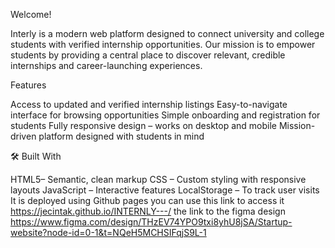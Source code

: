 Welcome!

Interly is a modern web platform designed to connect university and college students with verified internship opportunities. Our mission is to empower students by providing a central place to discover relevant, credible internships and career-launching experiences.

Features

Access to updated and verified internship listings
Easy-to-navigate interface for browsing opportunities
Simple onboarding and registration for students
Fully responsive design – works on desktop and mobile
Mission-driven platform designed with students in mind


🛠️ Built With

HTML5– Semantic, clean markup
CSS – Custom styling with responsive layouts
JavaScript – Interactive features
LocalStorage – To track user visits
It is deployed using Github pages you can use this link to access it https://jecintak.github.io/INTERNLY---/
the link to the figma design https://www.figma.com/design/THzEV74YPO9txi8yhU8jSA/Startup-website?node-id=0-1&t=NQeH5MCHSIFqjS9L-1
